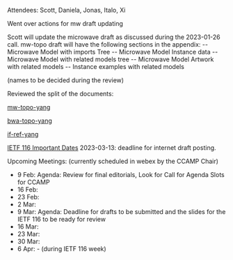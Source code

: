 Attendees: Scott, Daniela, Jonas, Italo, Xi

Went over actions for mw draft updating

Scott will update the microwave draft as discussed during the 2023-01-26 call.
mw-topo draft will have the following sections in the appendix:
-- Microwave Model with imports Tree
-- Microwave Model Instance data
-- Microwave Model with related models tree
-- Microwave Model Artwork with related models
-- Instance examples with related models

(names to be decided during the review)

Reviewed the split of the documents:

[mw-topo-yang](https://github.com/ietf-ccamp-wg/draft-ietf-ccamp-mw-topo-yang)

[bwa-topo-yang](https://github.com/ietf-ccamp-wg/draft-ietf-ccamp-bwa-topo-yang)

[if-ref-yang](https://github.com/ietf-ccamp-wg/draft-ietf-ccamp-if-ref-topo-yang)

[IETF 116 Important Dates](https://datatracker.ietf.org/meeting/116/important-dates/)
2023-03-13: deadline for internet draft posting.

Upcoming Meetings: (currently scheduled in webex by the CCAMP Chair)
- 9 Feb: Agenda: Review for final editorials, Look for Call for Agenda Slots for CCAMP
- 16 Feb:
- 23 Feb:
- 2 Mar:
- 9 Mar: Agenda:  Deadline for drafts to be submitted and the slides for the IETF 116 to be ready for review
- 16 Mar:
- 23 Mar:
- 30 Mar:
- 6 Apr: - (during IETF 116 week)
